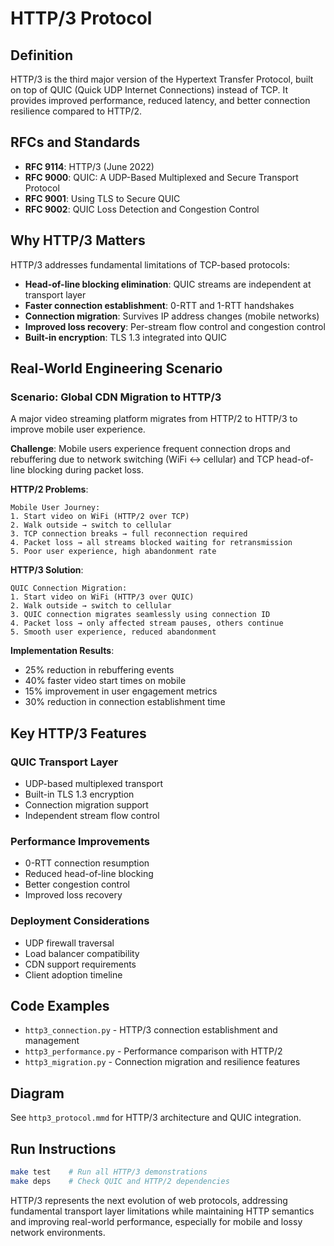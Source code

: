 # HTTP/3 Protocol

## Definition
HTTP/3 is the third major version of the Hypertext Transfer Protocol, built on top of QUIC (Quick UDP Internet Connections) instead of TCP. It provides improved performance, reduced latency, and better connection resilience compared to HTTP/2.

## RFCs and Standards
- **RFC 9114**: HTTP/3 (June 2022)
- **RFC 9000**: QUIC: A UDP-Based Multiplexed and Secure Transport Protocol
- **RFC 9001**: Using TLS to Secure QUIC
- **RFC 9002**: QUIC Loss Detection and Congestion Control

## Why HTTP/3 Matters
HTTP/3 addresses fundamental limitations of TCP-based protocols:
- **Head-of-line blocking elimination**: QUIC streams are independent at transport layer
- **Faster connection establishment**: 0-RTT and 1-RTT handshakes
- **Connection migration**: Survives IP address changes (mobile networks)
- **Improved loss recovery**: Per-stream flow control and congestion control
- **Built-in encryption**: TLS 1.3 integrated into QUIC

## Real-World Engineering Scenario

### Scenario: Global CDN Migration to HTTP/3
A major video streaming platform migrates from HTTP/2 to HTTP/3 to improve mobile user experience.

**Challenge**: Mobile users experience frequent connection drops and rebuffering due to network switching (WiFi ↔ cellular) and TCP head-of-line blocking during packet loss.

**HTTP/2 Problems**:
```
Mobile User Journey:
1. Start video on WiFi (HTTP/2 over TCP)
2. Walk outside → switch to cellular
3. TCP connection breaks → full reconnection required
4. Packet loss → all streams blocked waiting for retransmission
5. Poor user experience, high abandonment rate
```

**HTTP/3 Solution**:
```
QUIC Connection Migration:
1. Start video on WiFi (HTTP/3 over QUIC)
2. Walk outside → switch to cellular
3. QUIC connection migrates seamlessly using connection ID
4. Packet loss → only affected stream pauses, others continue
5. Smooth user experience, reduced abandonment
```

**Implementation Results**:
- 25% reduction in rebuffering events
- 40% faster video start times on mobile
- 15% improvement in user engagement metrics
- 30% reduction in connection establishment time

## Key HTTP/3 Features

### QUIC Transport Layer
- UDP-based multiplexed transport
- Built-in TLS 1.3 encryption
- Connection migration support
- Independent stream flow control

### Performance Improvements
- 0-RTT connection resumption
- Reduced head-of-line blocking
- Better congestion control
- Improved loss recovery

### Deployment Considerations
- UDP firewall traversal
- Load balancer compatibility
- CDN support requirements
- Client adoption timeline

## Code Examples
- `http3_connection.py` - HTTP/3 connection establishment and management
- `http3_performance.py` - Performance comparison with HTTP/2
- `http3_migration.py` - Connection migration and resilience features

## Diagram
See `http3_protocol.mmd` for HTTP/3 architecture and QUIC integration.

## Run Instructions
```bash
make test    # Run all HTTP/3 demonstrations
make deps    # Check QUIC and HTTP/2 dependencies
```

HTTP/3 represents the next evolution of web protocols, addressing fundamental transport layer limitations while maintaining HTTP semantics and improving real-world performance, especially for mobile and lossy network environments.
